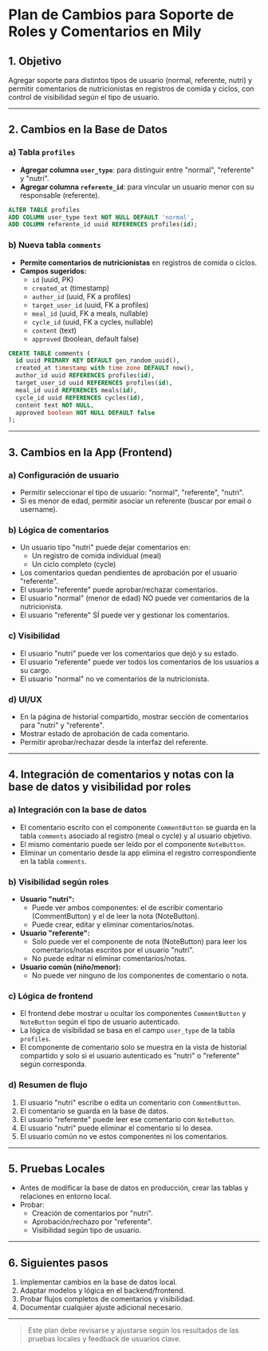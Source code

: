 # Plan de Cambios para Soporte de Roles y Comentarios en Mily

## 1. Objetivo
Agregar soporte para distintos tipos de usuario (normal, referente, nutri) y permitir comentarios de nutricionistas en registros de comida y ciclos, con control de visibilidad según el tipo de usuario.

---

## 2. Cambios en la Base de Datos

### a) Tabla `profiles`
- **Agregar columna `user_type`**: para distinguir entre "normal", "referente" y "nutri".
- **Agregar columna `referente_id`**: para vincular un usuario menor con su responsable (referente).

```sql
ALTER TABLE profiles
ADD COLUMN user_type text NOT NULL DEFAULT 'normal',
ADD COLUMN referente_id uuid REFERENCES profiles(id);
```

### b) Nueva tabla `comments`
- **Permite comentarios de nutricionistas** en registros de comida o ciclos.
- **Campos sugeridos:**
  - `id` (uuid, PK)
  - `created_at` (timestamp)
  - `author_id` (uuid, FK a profiles)
  - `target_user_id` (uuid, FK a profiles)
  - `meal_id` (uuid, FK a meals, nullable)
  - `cycle_id` (uuid, FK a cycles, nullable)
  - `content` (text)
  - `approved` (boolean, default false)

```sql
CREATE TABLE comments (
  id uuid PRIMARY KEY DEFAULT gen_random_uuid(),
  created_at timestamp with time zone DEFAULT now(),
  author_id uuid REFERENCES profiles(id),
  target_user_id uuid REFERENCES profiles(id),
  meal_id uuid REFERENCES meals(id),
  cycle_id uuid REFERENCES cycles(id),
  content text NOT NULL,
  approved boolean NOT NULL DEFAULT false
);
```

---

## 3. Cambios en la App (Frontend)

### a) Configuración de usuario
- Permitir seleccionar el tipo de usuario: "normal", "referente", "nutri".
- Si es menor de edad, permitir asociar un referente (buscar por email o username).

### b) Lógica de comentarios
- Un usuario tipo "nutri" puede dejar comentarios en:
  - Un registro de comida individual (meal)
  - Un ciclo completo (cycle)
- Los comentarios quedan pendientes de aprobación por el usuario "referente".
- El usuario "referente" puede aprobar/rechazar comentarios.
- El usuario "normal" (menor de edad) NO puede ver comentarios de la nutricionista.
- El usuario "referente" SÍ puede ver y gestionar los comentarios.

### c) Visibilidad
- El usuario "nutri" puede ver los comentarios que dejó y su estado.
- El usuario "referente" puede ver todos los comentarios de los usuarios a su cargo.
- El usuario "normal" no ve comentarios de la nutricionista.

### d) UI/UX
- En la página de historial compartido, mostrar sección de comentarios para "nutri" y "referente".
- Mostrar estado de aprobación de cada comentario.
- Permitir aprobar/rechazar desde la interfaz del referente.

---

## 4. Integración de comentarios y notas con la base de datos y visibilidad por roles

### a) Integración con la base de datos
- El comentario escrito con el componente `CommentButton` se guarda en la tabla `comments` asociado al registro (meal o cycle) y al usuario objetivo.
- El mismo comentario puede ser leído por el componente `NoteButton`.
- Eliminar un comentario desde la app elimina el registro correspondiente en la tabla `comments`.

### b) Visibilidad según roles
- **Usuario "nutri":**
  - Puede ver ambos componentes: el de escribir comentario (CommentButton) y el de leer la nota (NoteButton).
  - Puede crear, editar y eliminar comentarios/notas.
- **Usuario "referente":**
  - Solo puede ver el componente de nota (NoteButton) para leer los comentarios/notas escritos por el usuario "nutri".
  - No puede editar ni eliminar comentarios/notas.
- **Usuario común (niño/menor):**
  - No puede ver ninguno de los componentes de comentario o nota.

### c) Lógica de frontend
- El frontend debe mostrar u ocultar los componentes `CommentButton` y `NoteButton` según el tipo de usuario autenticado.
- La lógica de visibilidad se basa en el campo `user_type` de la tabla `profiles`.
- El componente de comentario solo se muestra en la vista de historial compartido y solo si el usuario autenticado es "nutri" o "referente" según corresponda.

### d) Resumen de flujo
1. El usuario "nutri" escribe o edita un comentario con `CommentButton`.
2. El comentario se guarda en la base de datos.
3. El usuario "referente" puede leer ese comentario con `NoteButton`.
4. El usuario "nutri" puede eliminar el comentario si lo desea.
5. El usuario común no ve estos componentes ni los comentarios.

---

## 5. Pruebas Locales
- Antes de modificar la base de datos en producción, crear las tablas y relaciones en entorno local.
- Probar:
  - Creación de comentarios por "nutri".
  - Aprobación/rechazo por "referente".
  - Visibilidad según tipo de usuario.

---

## 6. Siguientes pasos
1. Implementar cambios en la base de datos local.
2. Adaptar modelos y lógica en el backend/frontend.
3. Probar flujos completos de comentarios y visibilidad.
4. Documentar cualquier ajuste adicional necesario.

---

> Este plan debe revisarse y ajustarse según los resultados de las pruebas locales y feedback de usuarios clave.
